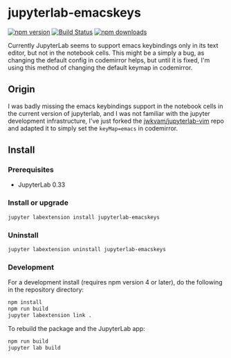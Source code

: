 # jupyterlab-emacskeys

[![npm version](https://badge.fury.io/js/jupyterlab-emacskeys.svg)](https://www.npmjs.com/package/jupyterlab-emacskeys)
[![Build Status](https://travis-ci.org/kpe/jupyterlab-emacskeys.svg?branch=master)](https://travis-ci.org/kpe/jupyterlab-emacskeys.svg?branch=master)
[![npm downloads](https://img.shields.io/npm/dw/jupyterlab-emacskeys.svg)](https://www.npmjs.com/package/jupyterlab-emacskeys)

Currently JupyterLab seems to support emacs keybindings only in its text editor,
but not in the notebook cells. This might be a simply a bug, as changing the
default config in codemirror helps, but until it is fixed, I'm using this
method of changing the default keymap in codemirror.

## Origin

I was badly missing the emacs keybindings support in the notebook cells
in the current version of jupyterlab, and I was not familiar with
the jupyter development infrastructure, I've just forked the [jwkvam/jupyterlab-vim](https://github.com/jwkvam/jupyterlab-vim) repo and adapted it to simply set the `keyMap=emacs` in codemirror.



## Install
### Prerequisites

* JupyterLab 0.33

### Install or upgrade

```bash
jupyter labextension install jupyterlab-emacskeys
```

### Uninstall

```bash
jupyter labextension uninstall jupyterlab-emacskeys
```

### Development

For a development install (requires npm version 4 or later), do the following in the repository directory:

```bash
npm install
npm run build
jupyter labextension link .
```

To rebuild the package and the JupyterLab app:

```bash
npm run build
jupyter lab build
```
